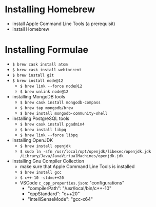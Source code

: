 # Installing Homebrew
- install Apple Command Line Tools (a prerequisit)
- install Homebrew
# Installing Formulae
- `$ brew cask install atom`
- `$ brew cask install webtorrent`
- `$ brew install git`
- `$ brew install node@12`
  - `$ brew link --force node@12`
  - `$ brew unlink node@12`
- installing MongoDB tools
  - `$ brew cask install mongodb-compass`
  - `$ brew tap mongodb/brew`
  - `$ brew install mongodb-community-shell`
- installing PostgreSQL tools
  - `$ brew cask install pgadmin4`
  - `$ brew install libpq`
  - `$ brew link --force libpq`
- installing OpenJDK
  - `$ brew install openjdk`
  - `$ sudo ln -sfn /usr/local/opt/openjdk/libexec/openjdk.jdk /Library/Java/JavaVirtualMachines/openjdk.jdk`
- installing Gnu Compiler Collection
  - make sure that Apple Command Line Tools is installed
  - `$ brew install gcc`
  - `$ c++-10 -std=c++20`
  - VSCode `c_cpp_properties.json`: "configurations"
    - "compilerPath": "/usr/local/bin/c++-10"
    - "cppStandard": "c++20"
    - "intelliSenseMode": "gcc-x64"

